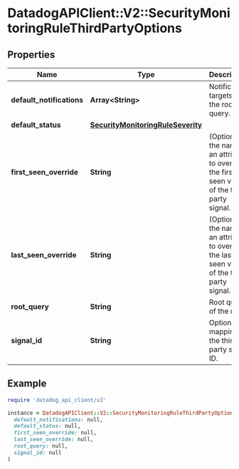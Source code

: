 # DatadogAPIClient::V2::SecurityMonitoringRuleThirdPartyOptions

## Properties

| Name | Type | Description | Notes |
| ---- | ---- | ----------- | ----- |
| **default_notifications** | **Array&lt;String&gt;** | Notification targets for the root query. | [optional] |
| **default_status** | [**SecurityMonitoringRuleSeverity**](SecurityMonitoringRuleSeverity.md) |  | [optional] |
| **first_seen_override** | **String** | (Optional): the name of an attribute to override the first seen value of the third party signal. | [optional] |
| **last_seen_override** | **String** | (Optional): the name of an attribute to override the last seen value of the third party signal. | [optional] |
| **root_query** | **String** | Root query of the rule. | [optional] |
| **signal_id** | **String** | Optional mapping of the third-party signal ID. | [optional] |

## Example

```ruby
require 'datadog_api_client/v2'

instance = DatadogAPIClient::V2::SecurityMonitoringRuleThirdPartyOptions.new(
  default_notifications: null,
  default_status: null,
  first_seen_override: null,
  last_seen_override: null,
  root_query: null,
  signal_id: null
)
```

